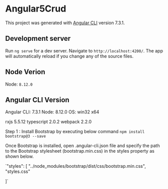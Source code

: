 # Angular5Crud

This project was generated with [Angular CLI](https://github.com/angular/angular-cli) version 7.3.1.

## Development server

Run `ng serve` for a dev server. Navigate to `http://localhost:4200/`. The app will automatically reload if you change any of the source files.

## Node Verion

Node: `8.12.0`

## Angular CLI Version

Angular CLI: 7.3.1
Node: 8.12.0
OS: win32 x64

rxjs                         5.5.12
typescript                   2.0.2
webpack                      2.2.0

Step 1 : Install Bootstrap by executing below command 
`npm install bootstrap@3 --save`

Once Bootstrap is installed, open .angular-cli.json file and specify the path to the Bootstrap stylesheet (bootstrap.min.css) in the styles property as shown below. 

`"styles": [
  "../node_modules/bootstrap/dist/css/bootstrap.min.css",
  "styles.css"

]`